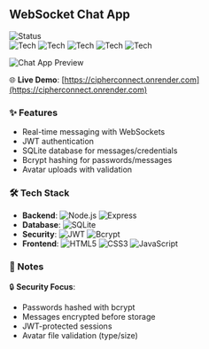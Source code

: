 ## WebSocket Chat App  
![Status](https://img.shields.io/badge/status-complete-brightgreen)  
![Tech](https://img.shields.io/badge/-Node.js-339933) ![Tech](https://img.shields.io/badge/-WebSockets-010101) ![Tech](https://img.shields.io/badge/-JWT-000000) ![Tech](https://img.shields.io/badge/-SQLite-003B57) ![Tech](https://img.shields.io/badge/-Bcrypt-FF5722)  

![Chat App Preview](https://cdn.glitch.global/d003696d-9cab-4d96-baa5-bb1fa981a660/cipherconnect.png)  

🌐 **Live Demo**: [https://cipherconnect.onrender.com](https://cipherconnect.onrender.com)  

### ✨ Features  
- Real-time messaging with WebSockets  
- JWT authentication  
- SQLite database for messages/credentials  
- Bcrypt hashing for passwords/messages  
- Avatar uploads with validation  

### 🛠️ Tech Stack  
- **Backend**: ![Node.js](https://img.shields.io/badge/-Node.js-339933) ![Express](https://img.shields.io/badge/-Express-000000)  
- **Database**: ![SQLite](https://img.shields.io/badge/-SQLite-003B57)  
- **Security**: ![JWT](https://img.shields.io/badge/-JWT-000000) ![Bcrypt](https://img.shields.io/badge/-Bcrypt-FF5722)  
- **Frontend**: ![HTML5](https://img.shields.io/badge/-HTML5-E34F26) ![CSS3](https://img.shields.io/badge/-CSS3-1572B6) ![JavaScript](https://img.shields.io/badge/-JavaScript-F7DF1E)  

### 📝 Notes  
🔒 **Security Focus**:  
- Passwords hashed with bcrypt  
- Messages encrypted before storage  
- JWT-protected sessions  
- Avatar file validation (type/size)  
